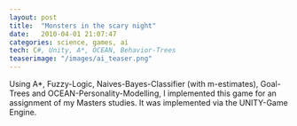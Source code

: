 ```yaml
---
layout: post
title:  "Monsters in the scary night"
date:   2010-04-01 21:07:47
categories: science, games, ai
tech: C#, Unity, A*, OCEAN, Behavior-Trees
teaserimage: "/images/ai_teaser.png"
---
```


Using A*, Fuzzy-Logic, Naives-Bayes-Classifier (with m-estimates), Goal-Trees and OCEAN-Personality-Modelling, I implemented this game for an assignment of my Masters studies. It was implemented via the UNITY-Game Engine.


